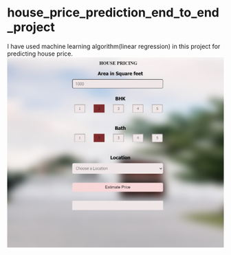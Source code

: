 # house_price_prediction_end_to_end_project
I have used machine learning algorithm(linear regression) in this project for predicting house price.
![Project looks](https://github.com/Ankush123456-code/house_price_prediction_end_to_end_project/blob/main/House_pricing.jpg)
